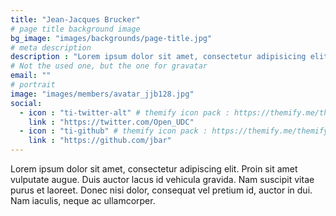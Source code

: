 ```yaml
---
title: "Jean-Jacques Brucker"
# page title background image
bg_image: "images/backgrounds/page-title.jpg"
# meta description
description : "Lorem ipsum dolor sit amet, consectetur adipisicing elit, sed do eiusmod tempor incididunt ut labore. dolore magna aliqua. Ut enim ad minim veniam, quis nostrud."
# Not the used one, but the one for gravatar
email: ""
# portrait
image: "images/members/avatar_jjb128.jpg"
social:
  - icon : "ti-twitter-alt" # themify icon pack : https://themify.me/themify-icons
    link : "https://twitter.com/Open_UDC"
  - icon : "ti-github" # themify icon pack : https://themify.me/themify-icons
    link : "https://github.com/jbar"
---
```


Lorem ipsum dolor sit amet, consectetur adipiscing elit. Proin sit amet vulputate augue. Duis auctor lacus id vehicula gravida. Nam suscipit vitae purus et laoreet.
Donec nisi dolor, consequat vel pretium id, auctor in dui. Nam iaculis, neque ac ullamcorper.
